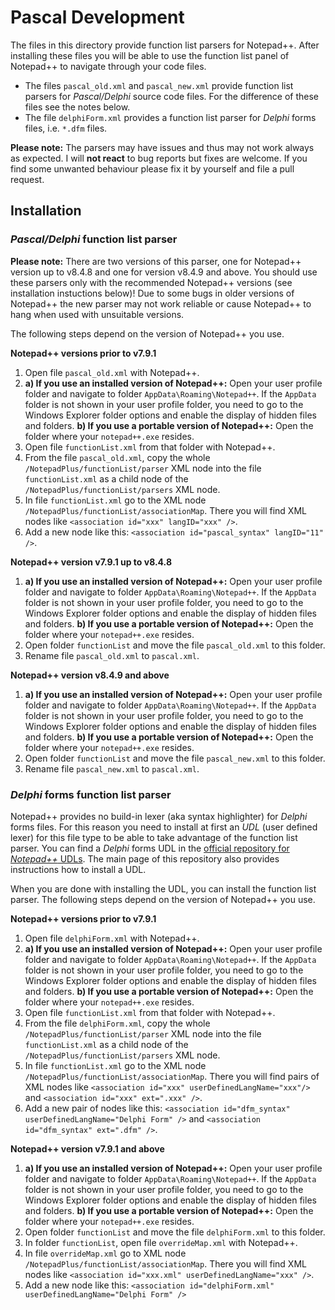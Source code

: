 # Pascal Development

The files in this directory provide function list parsers for Notepad++. After installing these files you will be able to use the function list panel of Notepad++ to navigate through your code files.

* The files `pascal_old.xml` and `pascal_new.xml` provide function list parsers for _Pascal/Delphi_ source code files. For the difference of these files see the notes below.
* The file `delphiForm.xml` provides a function list parser for _Delphi_ forms files, i.e. `*.dfm` files.

**Please note:** The parsers may have issues and thus may not work always as expected. I will **not react** to bug reports but fixes are welcome. If you find some unwanted behaviour please fix it by yourself and file a pull request.


## Installation

### _Pascal/Delphi_ function list parser

**Please note:** There are two versions of this parser, one for Notepad++ version up to v8.4.8 and one for version v8.4.9 and above. You should use these parsers only with the recommended Notepad++ versions (see installation instuctions below)! Due to some bugs in older versions of Notepad++ the new parser may not work reliable or cause Notepad++ to hang when used with unsuitable versions.

The following steps depend on the version of Notepad++ you use.

**Notepad++ versions prior to v7.9.1**

1. Open file `pascal_old.xml` with Notepad++.
2. **a) If you use an installed version of Notepad++:** Open your user profile folder and navigate to folder `AppData\Roaming\Notepad++`. If the `AppData` folder is not shown in your user profile folder, you need to go to the Windows Explorer folder options and enable the display of hidden files and folders.
   **b) If you use a portable version of Notepad++:** Open the folder where your `notepad++.exe` resides.
3. Open file `functionList.xml` from that folder with Notepad++.
4. From the file `pascal_old.xml`, copy the whole `/NotepadPlus/functionList/parser` XML node into the file `functionList.xml` as a child node of the `/NotepadPlus/functionList/parsers` XML node.
5. In file `functionList.xml` go to the XML node `/NotepadPlus/functionList/associationMap`. There you will find XML nodes like `<association id="xxx" langID="xxx" />`.
6. Add a new node like this: `<association id="pascal_syntax" langID="11" />`.

**Notepad++ version v7.9.1 up to v8.4.8**

1. **a) If you use an installed version of Notepad++:** Open your user profile folder and navigate to folder `AppData\Roaming\Notepad++`. If the `AppData` folder is not shown in your user profile folder, you need to go to the Windows Explorer folder options and enable the display of hidden files and folders.
   **b) If you use a portable version of Notepad++:** Open the folder where your `notepad++.exe` resides.
2. Open folder `functionList` and move the file `pascal_old.xml` to this folder.
3. Rename file `pascal_old.xml` to `pascal.xml`.

**Notepad++ version v8.4.9 and above**

1. **a) If you use an installed version of Notepad++:** Open your user profile folder and navigate to folder `AppData\Roaming\Notepad++`. If the `AppData` folder is not shown in your user profile folder, you need to go to the Windows Explorer folder options and enable the display of hidden files and folders.
   **b) If you use a portable version of Notepad++:** Open the folder where your `notepad++.exe` resides.
2. Open folder `functionList` and move the file `pascal_new.xml` to this folder.
3. Rename file `pascal_new.xml` to `pascal.xml`.


### _Delphi_ forms function list parser

Notepad++ provides no build-in lexer (aka syntax highlighter) for _Delphi_ forms files. For this reason you need to install at first an _UDL_ (user defined lexer) for this file type to be able to take advantage of the function list parser. You can find a _Delphi_ forms UDL in the [official repository for _Notepad++_ UDLs](https://github.com/notepad-plus-plus/userDefinedLanguages/tree/master/UDLs). The main page of this repository also provides instructions how to install a UDL.

When you are done with installing the UDL, you can install the function list parser. The following steps depend on the version of Notepad++ you use.

**Notepad++ versions prior to v7.9.1**

1. Open file `delphiForm.xml` with Notepad++.
2. **a) If you use an installed version of Notepad++:** Open your user profile folder and navigate to folder `AppData\Roaming\Notepad++`. If the `AppData` folder is not shown in your user profile folder, you need to go to the Windows Explorer folder options and enable the display of hidden files and folders.
   **b) If you use a portable version of Notepad++:** Open the folder where your `notepad++.exe` resides.
3. Open file `functionList.xml` from that folder with Notepad++.
4. From the file `delphiForm.xml`, copy the whole `/NotepadPlus/functionList/parser` XML node into the file `functionList.xml` as a child node of the `/NotepadPlus/functionList/parsers` XML node.
5. In file `functionList.xml` go to the XML node `/NotepadPlus/functionList/associationMap`. There you will find pairs of XML nodes like `<association id="xxx" userDefinedLangName="xxx"/>` and `<association id="xxx" ext=".xxx" />`.
6. Add a new pair of nodes like this: `<association id="dfm_syntax" userDefinedLangName="Delphi Form" />` and `<association id="dfm_syntax" ext=".dfm" />`.

**Notepad++ version v7.9.1 and above**

1. **a) If you use an installed version of Notepad++:** Open your user profile folder and navigate to folder `AppData\Roaming\Notepad++`. If the `AppData` folder is not shown in your user profile folder, you need to go to the Windows Explorer folder options and enable the display of hidden files and folders.
   **b) If you use a portable version of Notepad++:** Open the folder where your `notepad++.exe` resides.
2. Open folder `functionList` and move the file `delphiForm.xml` to this folder.
3. In folder `functionList`, open file `overrideMap.xml` with Notepad++.
4. In file `overrideMap.xml` go to XML node `/NotepadPlus/functionList/associationMap`. There you will find XML nodes like `<association id="xxx.xml" userDefinedLangName="xxx" />`.
5. Add a new node like this: `<association id="delphiForm.xml" userDefinedLangName="Delphi Form" />`

